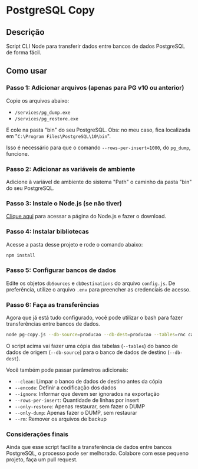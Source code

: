# PostgreSQL Copy

## Descrição
Script CLI Node para transferir dados entre bancos de dados PostgreSQL de forma fácil.

## Como usar

### Passo 1: Adicionar arquivos (apenas para PG v10 ou anterior)

Copie os arquivos abaixo:
- `/services/pg_dump.exe`
- `/services/pg_restore.exe`

E cole na pasta "bin" do seu PostgreSQL.
Obs: no meu caso, fica localizada em "`C:\Program Files\PostgreSQL\10\bin`".

Isso é necessário para que o comando `--rows-per-insert=1000`, do `pg_dump`, funcione.

### Passo 2: Adicionar as variáveis de ambiente

Adicione à variável de ambiente do sistema "Path" o caminho da pasta "bin" do seu PostgreSQL.

### Passo 3: Instale o Node.js (se não tiver)

[Clique aqui](https://nodejs.org/en) para acessar a página do Node.js e fazer o download.

### Passo 4: Instalar bibliotecas

Acesse a pasta desse projeto e rode o comando abaixo:

```bash
npm install
```

### Passo 5: Configurar bancos de dados

Edite os objetos `dbSources` e `dbDestinations` do arquivo `config.js`.
De preferência, utilize o arquivo `.env` para preencher as credenciais de acesso.

### Passo 6: Faça as transferências

Agora que já está tudo configurado, você pode utilizar o bash para fazer transferências entre bancos de dados.

```bash
node pg-copy.js --db-source=producao --db-dest=producao --tables=rnc cargos defeitos_causas
```

O script acima vai fazer uma cópia das tabelas (`--tables`) do banco de dados de origem (`--db-source`) para o banco de dados de destino (`--db-dest`).

Você também pode passar parâmetros adicionais:
- `--clean`: Limpar o banco de dados de destino antes da cópia
- `--encode`: Definir a codificação dos dados
- `--ignore`: Informar que devem ser ignorados na exportação
- `--rows-per-insert`: Quantidade de linhas por insert
- `--only-restore`: Apenas restaurar, sem fazer o DUMP
- `--only-dump`: Apenas fazer o DUMP, sem restaurar
- `--rm`: Remover os arquivos de backup

### Considerações finais

Ainda que esse script facilite a transferência de dados entre bancos PostgreSQL, o processo pode ser melhorado.
Colabore com esse pequeno projeto, faça um pull request.